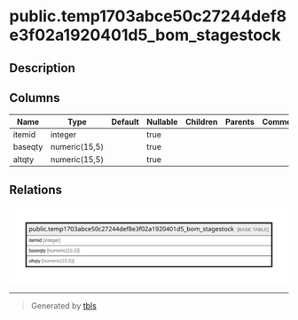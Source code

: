 # public.temp1703abce50c27244def8e3f02a1920401d5_bom_stagestock

## Description

## Columns

| Name | Type | Default | Nullable | Children | Parents | Comment |
| ---- | ---- | ------- | -------- | -------- | ------- | ------- |
| itemid | integer |  | true |  |  |  |
| baseqty | numeric(15,5) |  | true |  |  |  |
| altqty | numeric(15,5) |  | true |  |  |  |

## Relations

![er](public.temp1703abce50c27244def8e3f02a1920401d5_bom_stagestock.svg)

---

> Generated by [tbls](https://github.com/k1LoW/tbls)
